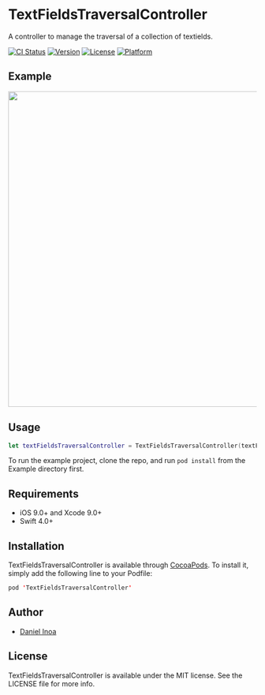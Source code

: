 TextFieldsTraversalController
===========

A controller to manage the traversal of a collection of textields.

[![CI Status](http://img.shields.io/travis/danielinoa/TextFieldsTraversalController.svg?style=flat)](https://travis-ci.org/danielinoa/TextFieldsTraversalController)
[![Version](https://img.shields.io/cocoapods/v/TextFieldsTraversalController.svg?style=flat)](http://cocoapods.org/pods/TextFieldsTraversalController)
[![License](https://img.shields.io/cocoapods/l/TextFieldsTraversalController.svg?style=flat)](http://cocoapods.org/pods/TextFieldsTraversalController)
[![Platform](https://img.shields.io/cocoapods/p/TextFieldsTraversalController.svg?style=flat)](http://cocoapods.org/pods/TextFieldsTraversalController)

## Example

<img src="https://github.com/danielinoa/TextFieldsTraversalController/blob/master/TextFieldsTraversalController.gif" height="640"></a>

## Usage

```swift
let textFieldsTraversalController = TextFieldsTraversalController(textFields: textFields)
```

To run the example project, clone the repo, and run `pod install` from the Example directory first.

## Requirements

* iOS 9.0+ and Xcode 9.0+
* Swift 4.0+

## Installation

TextFieldsTraversalController is available through [CocoaPods](http://cocoapods.org). To install
it, simply add the following line to your Podfile:

```swift
pod 'TextFieldsTraversalController'
```

## Author

* [Daniel Inoa](https://www.danielinoa.com)

## License

TextFieldsTraversalController is available under the MIT license. See the LICENSE file for more info.
